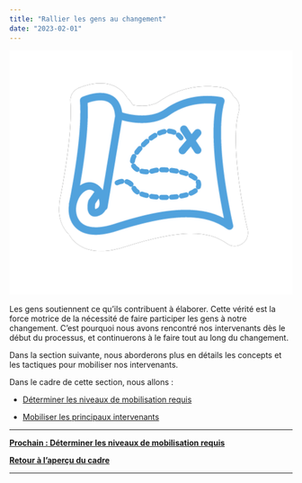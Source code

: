 ```yaml
---
title: "Rallier les gens au changement"
date: "2023-02-01"
---
```


![](images/FLC-Strategizing.png)

Les gens soutiennent ce qu’ils contribuent à élaborer. Cette vérité est la force motrice de la nécessité de faire participer les gens à notre changement. C’est pourquoi nous avons rencontré nos intervenants dès le début du processus, et continuerons à le faire tout au long du changement.

Dans la section suivante, nous aborderons plus en détails les concepts et les tactiques pour mobiliser nos intervenants.

Dans le cadre de cette section, nous allons :

- [Déterminer les niveaux de mobilisation requis](/determiner-les-niveaux-de-mobilisation-requis/)

- [Mobiliser les principaux intervenants](/mobiliser-les-principaux-intervenants/)

* * *

[**Prochain : Déterminer les niveaux de mobilisation requis**](/determiner-les-niveaux-de-mobilisation-requis/)

[**Retour à l’aperçu du cadre**](/un-cadre-pour-diriger-le-changement/)

* * *
